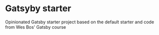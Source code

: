 # Gatsyby starter

Opinionated Gatsby starter project based on the default starter and code from Wes Bos' Gatsby course

